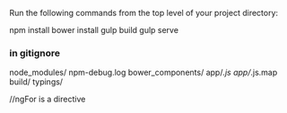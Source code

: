Run the following commands from the top level of your project directory:

npm install
bower install
gulp build
gulp serve
### in gitignore
node_modules/
npm-debug.log
bower_components/
app/*.js
app/*.js.map
build/
typings/

//ngFor is a directive
